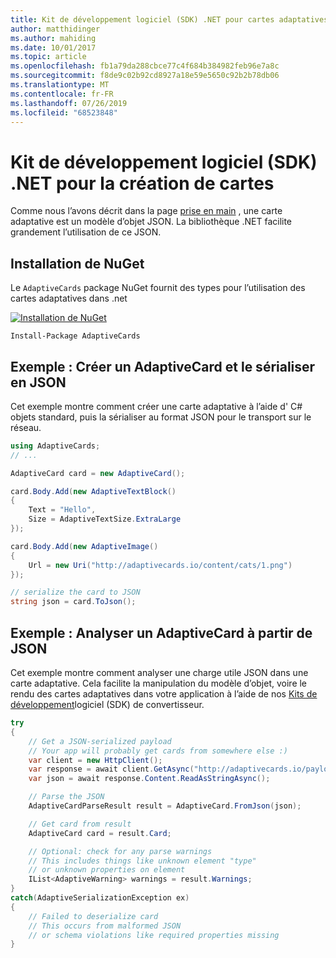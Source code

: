 ```yaml
---
title: Kit de développement logiciel (SDK) .NET pour cartes adaptatives
author: matthidinger
ms.author: mahiding
ms.date: 10/01/2017
ms.topic: article
ms.openlocfilehash: fb1a79da288cbce77c4f684b384982feb96e7a8c
ms.sourcegitcommit: f8de9c02b92cd8927a18e59e5650c92b2b78db06
ms.translationtype: MT
ms.contentlocale: fr-FR
ms.lasthandoff: 07/26/2019
ms.locfileid: "68523848"
---
```

# <a name="net-sdk-for-authoring-cards"></a>Kit de développement logiciel (SDK) .NET pour la création de cartes

Comme nous l’avons décrit dans la page [prise en main](../../authoring-cards/getting-started.md) , une carte adaptative est un modèle d’objet JSON. La bibliothèque .NET facilite grandement l’utilisation de ce JSON.


## <a name="nuget-install"></a>Installation de NuGet
Le `AdaptiveCards` package NuGet fournit des types pour l’utilisation des cartes adaptatives dans .net

[![Installation de NuGet](https://img.shields.io/nuget/vpre/AdaptiveCards.svg)](https://www.nuget.org/packages/AdaptiveCards)

```console
Install-Package AdaptiveCards
```

## <a name="example-create-an-adaptivecard-and-serialize-to-json"></a>Exemple : Créer un AdaptiveCard et le sérialiser en JSON

Cet exemple montre comment créer une carte adaptative à l’aide d' C# objets standard, puis la sérialiser au format JSON pour le transport sur le réseau.

```csharp
using AdaptiveCards;
// ...

AdaptiveCard card = new AdaptiveCard();

card.Body.Add(new AdaptiveTextBlock() 
{
    Text = "Hello",
    Size = AdaptiveTextSize.ExtraLarge
});

card.Body.Add(new AdaptiveImage() 
{
    Url = new Uri("http://adaptivecards.io/content/cats/1.png")
});

// serialize the card to JSON
string json = card.ToJson();
```

## <a name="example-parse-an-adaptivecard-from-json"></a>Exemple : Analyser un AdaptiveCard à partir de JSON

Cet exemple montre comment analyser une charge utile JSON dans une carte adaptative. Cela facilite la manipulation du modèle d’objet, voire le rendu des cartes adaptatives dans votre application à l’aide de nos [Kits de développement](../../rendering-cards/getting-started.md)logiciel (SDK) de convertisseur.

```csharp
try
{
    // Get a JSON-serialized payload
    // Your app will probably get cards from somewhere else :)
    var client = new HttpClient();
    var response = await client.GetAsync("http://adaptivecards.io/payloads/ActivityUpdate.json");
    var json = await response.Content.ReadAsStringAsync();

    // Parse the JSON 
    AdaptiveCardParseResult result = AdaptiveCard.FromJson(json);

    // Get card from result
    AdaptiveCard card = result.Card;

    // Optional: check for any parse warnings
    // This includes things like unknown element "type"
    // or unknown properties on element
    IList<AdaptiveWarning> warnings = result.Warnings;
}
catch(AdaptiveSerializationException ex)
{
    // Failed to deserialize card 
    // This occurs from malformed JSON
    // or schema violations like required properties missing 
}
```
